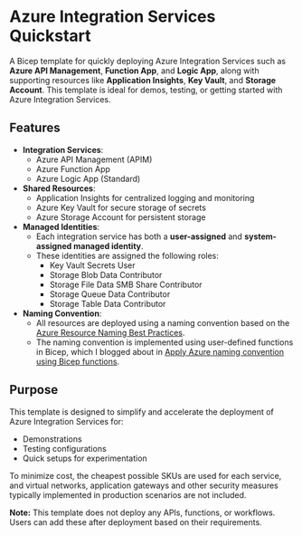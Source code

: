 # Azure Integration Services Quickstart

A Bicep template for quickly deploying Azure Integration Services such as **Azure API Management**, **Function App**, and **Logic App**, along with supporting resources like **Application Insights**, **Key Vault**, and **Storage Account**. This template is ideal for demos, testing, or getting started with Azure Integration Services.

## Features

- **Integration Services**:
  - Azure API Management (APIM)
  - Azure Function App
  - Azure Logic App (Standard)
- **Shared Resources**:
  - Application Insights for centralized logging and monitoring
  - Azure Key Vault for secure storage of secrets
  - Azure Storage Account for persistent storage
- **Managed Identities**:
  - Each integration service has both a **user-assigned** and **system-assigned managed identity**.
  - These identities are assigned the following roles:
    - Key Vault Secrets User
    - Storage Blob Data Contributor
    - Storage File Data SMB Share Contributor
    - Storage Queue Data Contributor
    - Storage Table Data Contributor
- **Naming Convention**:
  - All resources are deployed using a naming convention based on the [Azure Resource Naming Best Practices](https://learn.microsoft.com/en-us/azure/cloud-adoption-framework/ready/azure-best-practices/resource-naming). 
  - The naming convention is implemented using user-defined functions in Bicep, which I blogged about in [Apply Azure naming convention using Bicep functions](https://ronaldbosma.github.io/blog/2024/06/05/apply-azure-naming-convention-using-bicep-functions/).


## Purpose

This template is designed to simplify and accelerate the deployment of Azure Integration Services for:
- Demonstrations
- Testing configurations
- Quick setups for experimentation

To minimize cost, the cheapest possible SKUs are used for each service, and virtual networks, application gateways and other security measures typically implemented in production scenarios are not included.

**Note:** This template does not deploy any APIs, functions, or workflows. Users can add these after deployment based on their requirements.
